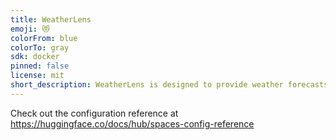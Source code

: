```yaml
---
title: WeatherLens
emoji: 😻
colorFrom: blue
colorTo: gray
sdk: docker
pinned: false
license: mit
short_description: WeatherLens is designed to provide weather forecasts.
---
```


Check out the configuration reference at https://huggingface.co/docs/hub/spaces-config-reference
